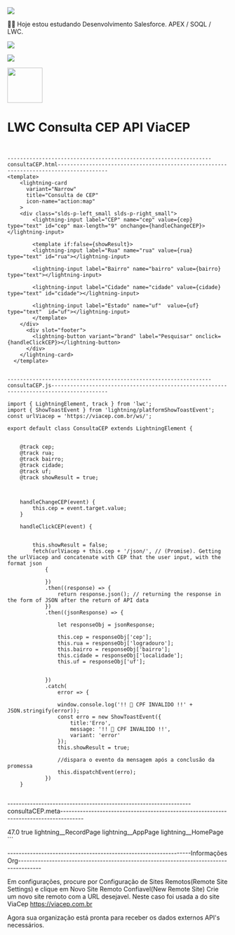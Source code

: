 
<img src="https://media-exp1.licdn.com/dms/image/C4D16AQFBe5q0Rr5OEg/profile-displaybackgroundimage-shrink_200_800/0/1603929596357?e=2147483647&v=beta&t=vHuFpes5cNqUMmIOi7QNzgtuR0fdnM-TaY3e6UVeJYQ">

👨‍💻 Hoje estou estudando Desenvolvimento Salesforce. APEX / SOQL / LWC.

  <a href="https://www.instagram.com/valteir.jr/" target="_blank"><img src="https://img.shields.io/badge/-Instagram-%23E4405F?style=for-the-badge&logo=instagram&logoColor=white" target="_blank"></a>

  <a href="https://www.linkedin.com/in/valteir-junior-bb722b205/" target="_blank"><img src="https://img.shields.io/badge/-LinkedIn-%230077B5?style=for-the-badge&logo=linkedin&logoColor=white" target="_blank"></a> 

<a href="https://trailblazer.me/id/jsilva288/" target="_blank"><img src="https://trailhead.salesforce.com/assets/trailhead-logo-5d3354441b4d8b97f21075b65e2aea266780d45943bbb36796ac25dc7cf4adc9.svg" width=80px></a>



# LWC  Consulta CEP API ViaCEP

```


-----------------------------------------------------------------consultaCEP.html--------------------------------------------------------------------------------------
<template>
    <lightning-card
      variant="Narrow"
      title="Consulta de CEP"
      icon-name="action:map"
    >
    <div class="slds-p-left_small slds-p-right_small">
        <lightning-input label="CEP" name="cep" value={cep} type="text" id="cep" max-length="9" onchange={handleChangeCEP}></lightning-input>
  
        <template if:false={showResult}>
        <lightning-input label="Rua" name="rua" value={rua} type="text" id="rua"></lightning-input>
  
        <lightning-input label="Bairro" name="bairro" value={bairro} type="text"></lightning-input>
  
        <lightning-input label="Cidade" name="cidade" value={cidade} type="text" id="cidade"></lightning-input>
  
        <lightning-input label="Estado" name="uf"  value={uf}  type="text"  id="uf"></lightning-input>
        </template>         
    </div>
      <div slot="footer">
        <lightning-button variant="brand" label="Pesquisar" onclick={handleClickCEP}></lightning-button>
      </div>
    </lightning-card>
  </template>
 ``` 

```

-----------------------------------------------------------------consultaCEP.js----------------------------------------------------------------------------------------
  
import { LightningElement, track } from 'lwc';
import { ShowToastEvent } from 'lightning/platformShowToastEvent';
const urlViacep = 'https://viacep.com.br/ws/';

export default class ConsultaCEP extends LightningElement {

   
    @track cep;
    @track rua;
    @track bairro;
    @track cidade;
    @track uf;
    @track showResult = true;

    

    handleChangeCEP(event) {    
        this.cep = event.target.value;
    }

    handleClickCEP(event) {

              
        this.showResult = false;
        fetch(urlViacep + this.cep + '/json/', // (Promise). Getting the urlViacep and concatenate with CEP that the user input, with the format json
            {
                
            })
            .then((response) => {
                return response.json(); // returning the response in the form of JSON after the return of API data
            })
            .then((jsonResponse) => {

                let responseObj = jsonResponse;

                this.cep = responseObj['cep'];
                this.rua = responseObj['logradouro'];
                this.bairro = responseObj['bairro'];
                this.cidade = responseObj['localidade'];
                this.uf = responseObj['uf'];

                
            })
            .catch(
                error => {
                    
                window.console.log('!! 🚨 CPF INVALIDO !!' + JSON.stringify(error));
                const erro = new ShowToastEvent({
                    title:'Erro',
                    message: '!! 🚨 CPF INVALIDO !!', 
                    variant: 'error'
                });
                this.showResult = true;

                //dispara o evento da mensagem após a conclusão da promessa
                this.dispatchEvent(erro);
            })
    }
    
```


-----------------------------------------------------------------consultaCEP.meta--------------------------------------------------------------------------------------

<LightningComponentBundle xmlns="http://soap.sforce.com/2006/04/metadata">
    <apiVersion>47.0</apiVersion>
    <isExposed>true</isExposed>
    <targets>
        <target>lightning__RecordPage</target>
        <target>lightning__AppPage</target>
        <target>lightning__HomePage</target>
    </targets>
</LightningComponentBundle>
```


-----------------------------------------------------------------Informações Org--------------------------------------------------------------------------------------

Em configurações, procure por Configuração de Sites Remotos(Remote Site Settings) e clique em Novo Site Remoto Confiavel(New Remote Site)
Crie um novo site remoto com a URL desejavel. Neste caso foi usada a do site ViaCep https://viacep.com.br

Agora sua organização está pronta para receber os dados externos API's necessários. 





























